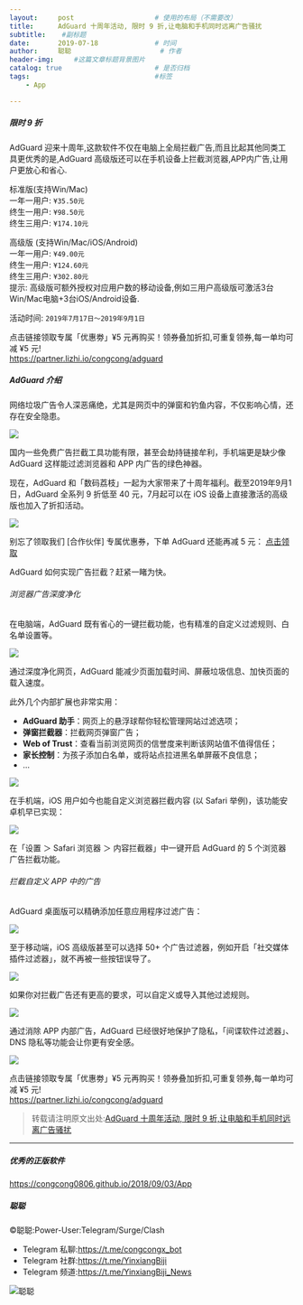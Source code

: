 ```yaml
---
layout:     post                    # 使用的布局（不需要改）
title:      AdGuard 十周年活动, 限时 9 折,让电脑和手机同时远离广告骚扰               # 标题 
subtitle:    #副标题
date:       2019-07-18              # 时间
author:     聪聪                      # 作者
header-img:     #这篇文章标题背景图片
catalog: true                       # 是否归档
tags:                               #标签
    - App

---
```


##### 限时 9 折

AdGuard 迎来十周年,这款软件不仅在电脑上全局拦截广告,而且比起其他同类工具更优秀的是,AdGuard 高级版还可以在手机设备上拦截浏览器,APP内广告,让用户更放心和省心.

标准版(支持Win/Mac)<br>
一年一用户: `¥35.50元`<br>
终生一用户: `¥98.50元`<br>
终生三用户: `¥174.10元`

高级版 (支持Win/Mac/iOS/Android)<br>
一年一用户: `¥49.00元`<br>
终生一用户: `¥124.60元`<br>
终生三用户: `¥302.80元`<br>
提示: 高级版可额外授权对应用户数的移动设备,例如三用户高级版可激活3台Win/Mac电脑+3台iOS/Android设备.

活动时间: `2019年7月17日～2019年9月1日`

点击链接领取专属「优惠劵」¥5 元再购买！领券叠加折扣,可重复领券,每一单均可减 ¥5 元!<br>
<https://partner.lizhi.io/congcong/adguard>

##### AdGuard 介绍

网络垃圾广告令人深恶痛绝，尤其是网页中的弹窗和钓鱼内容，不仅影响心情，还存在安全隐患。

![](http://ww1.sinaimg.cn/large/9b84e6acly1g54vmsnlgjj214k0lato7.jpg)

国内一些免费广告拦截工具功能有限，甚至会劫持链接牟利，手机端更是缺少像 AdGuard 这样能过滤浏览器和 APP 内广告的绿色神器。

现在，AdGuard 和「数码荔枝」一起为大家带来了十周年福利。截至2019年9月1日，AdGuard 全系列 9 折低至 40 元，7月起可以在 iOS 设备上直接激活的高级版也加入了折扣活动。

![](http://ww1.sinaimg.cn/large/9b84e6acly1g54vn00yxlj211q0iywgt.jpg)

别忘了领取我们 [合作伙伴] 专属优惠券，下单 AdGuard 还能再减 5 元： [点击领取](https://partner.lizhi.io/lizhiwx/adguard)

AdGuard 如何实现广告拦截？赶紧一睹为快。

###### 浏览器广告深度净化

在电脑端，AdGuard 既有省心的一键拦截功能，也有精准的自定义过滤规则、白名单设置等。

![](http://ww1.sinaimg.cn/large/9b84e6acly1g54vna9d2aj20rs0ku40b.jpg)

通过深度净化网页，AdGuard 能减少页面加载时间、屏蔽垃圾信息、加快页面的载入速度。

此外几个内部扩展也非常实用：

- **AdGuard 助手**：网页上的悬浮球帮你轻松管理网站过滤选项；
- **弹窗拦截器**：拦截网页弹窗广告；
- **Web of Trust**：查看当前浏览网页的信誉度来判断该网站值不值得信任；
- **家长控制**：为孩子添加白名单，或将站点拉进黑名单屏蔽不良信息；
- …

![](http://ww1.sinaimg.cn/large/9b84e6acly1g54vnfkk52j20ya0ikjww.jpg)

在手机端，iOS 用户如今也能自定义浏览器拦截内容 (以 Safari 举例)，该功能安卓机早已实现：

![](http://ww1.sinaimg.cn/large/9b84e6acly1g54vnsrdphj212s0lwwhb.jpg)

在「设置 ＞ Safari 浏览器 ＞ 内容拦截器」中一键开启 AdGuard 的 5 个浏览器广告拦截功能。

###### 拦截自定义 APP 中的广告

AdGuard 桌面版可以精确添加任意应用程序过滤广告：

![](http://ww1.sinaimg.cn/large/9b84e6acly1g54vnwf1xij21pq0swqh1.jpg)

至于移动端，iOS 高级版甚至可以选择 50+ 个广告过滤器，例如开启「社交媒体插件过滤器」，就不再被一些按钮误导了。

![](http://ww1.sinaimg.cn/large/9b84e6acly1g54vo2m834j20ng0p07ia.jpg)

如果你对拦截广告还有更高的要求，可以自定义或导入其他过滤规则。

![](http://ww1.sinaimg.cn/large/9b84e6acly1g54vo2g7fnj21rl10raki.jpg)

通过消除 APP 内部广告，AdGuard 已经很好地保护了隐私，「间谍软件过滤器」、DNS 隐私等功能会让你更有安全感。

![](http://ww1.sinaimg.cn/large/9b84e6acly1g54vo2pqkcj22dr1jv1ff.jpg)

点击链接领取专属「优惠劵」¥5 元再购买！领券叠加折扣,可重复领券,每一单均可减 ¥5 元!<br>
<https://partner.lizhi.io/congcong/adguard>

> 转载请注明原文出处:[AdGuard 十周年活动, 限时 9 折,让电脑和手机同时远离广告骚扰](https://congcong0806.github.io/2019/07/18/AdGuard)

---

##### 优秀的正版软件
<https://congcong0806.github.io/2018/09/03/App>

##### 聪聪
&copy;聪聪:Power-User:Telegram/Surge/Clash

* Telegram 私聊:<https://t.me/congcongx_bot>
* Telegram 社群:<https://t.me/YinxiangBiji>
* Telegram 频道:<https://t.me/YinxiangBiji_News>

![聪聪](https://i.v2ex.co/3wc207g5.png)